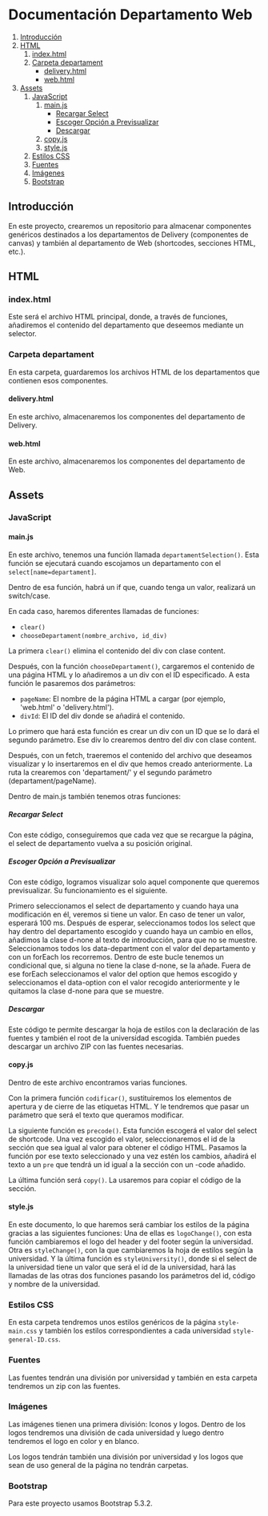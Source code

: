 # Documentación Departamento Web

1. [Introducción](#introducción)
2. [HTML](#html)
   1. [index.html](#indexhtml)
   2. [Carpeta departament](#carpeta-departament)
      - [delivery.html](#deliveryhtml)
      - [web.html](#webhtml)
3. [Assets](#assets)
   1. [JavaScript](#javascript)
      1. [main.js](#mainjs)
         - [Recargar Select](#recargar-select)
         - [Escoger Opción a Previsualizar](#escoger-opción-a-previsualizar)
         - [Descargar](#descargar)
      2. [copy.js](#copyjs)
      3. [style.js](#stylejs)
   2. [Estilos CSS](#estiloscss)
   3. [Fuentes](#fuentes)
   4. [Imágenes](#imágenes)
   5. [Bootstrap](#bootstrap)

## Introducción

En este proyecto, crearemos un repositorio para almacenar componentes genéricos destinados a los departamentos de Delivery (componentes de canvas) y también al departamento de Web (shortcodes, secciones HTML, etc.).

## HTML

### index.html

Este será el archivo HTML principal, donde, a través de funciones, añadiremos el contenido del departamento que deseemos mediante un selector.

### Carpeta departament

En esta carpeta, guardaremos los archivos HTML de los departamentos que contienen esos componentes.

#### delivery.html

En este archivo, almacenaremos los componentes del departamento de Delivery.

#### web.html

En este archivo, almacenaremos los componentes del departamento de Web.

## Assets

### JavaScript

#### main.js

En este archivo, tenemos una función llamada `departamentSelection()`. Esta función se ejecutará cuando escojamos un departamento con el `select[name=departament]`.

Dentro de esa función, habrá un if que, cuando tenga un valor, realizará un switch/case.

En cada caso, haremos diferentes llamadas de funciones:
 - `clear()`
 - `chooseDepartament(nombre_archivo, id_div)`

La primera `clear()` elimina el contenido del div con clase content.

Después, con la función `chooseDepartament()`, cargaremos el contenido de una página HTML y lo añadiremos a un div con el ID especificado. A esta función le pasaremos dos parámetros:
- `pageName`: El nombre de la página HTML a cargar (por ejemplo, 'web.html' o 'delivery.html').
- `divId`: El ID del div donde se añadirá el contenido.

Lo primero que hará esta función es crear un div con un ID que se lo dará el segundo parámetro. Ese div lo crearemos dentro del div con clase content.

Después, con un fetch, traeremos el contenido del archivo que deseamos visualizar y lo insertaremos en el div que hemos creado anteriormente. La ruta la crearemos con 'departament/' y el segundo parámetro (departament/pageName).

Dentro de main.js también tenemos otras funciones:

##### Recargar Select

Con este código, conseguiremos que cada vez que se recargue la página, el select de departamento vuelva a su posición original.

##### Escoger Opción a Previsualizar

Con este código, logramos visualizar solo aquel componente que queremos previsualizar. Su funcionamiento es el siguiente.

Primero seleccionamos el select de departamento y cuando haya una modificación en él, veremos si tiene un valor. En caso de tener un valor, esperará 100 ms.
Después de esperar, seleccionamos todos los select que hay dentro del departamento escogido y cuando haya un cambio en ellos, añadimos la clase d-none al texto de introducción, para que no se muestre.
Seleccionamos todos los data-department con el valor del departamento y con un forEach los recorremos. Dentro de este bucle tenemos un condicional que, si alguna no tiene la clase d-none, se la añade.
Fuera de ese forEach seleccionamos el valor del option que hemos escogido y seleccionamos el data-option con el valor recogido anteriormente y le quitamos la clase d-none para que se muestre.

##### Descargar

Este código te permite descargar la hoja de estilos con la declaración de las fuentes y también el root de la universidad escogida. También puedes descargar un archivo ZIP con las fuentes necesarias.

#### copy.js

Dentro de este archivo encontramos varias funciones.

Con la primera función `codificar()`, sustituiremos los elementos de apertura y de cierre de las etiquetas HTML. Y le tendremos que pasar un parámetro que será el texto que queramos modificar.

La siguiente función es `precode()`. Esta función escogerá el valor del select de shortcode. Una vez escogido el valor, seleccionaremos el id de la sección que sea igual al valor para obtener el código HTML. Pasamos la función por ese texto seleccionado y una vez estén los cambios, añadirá el texto a un `pre` que tendrá un id igual a la sección con un -code añadido.

La última función será `copy()`. La usaremos para copiar el código de la sección.

#### style.js

En este documento, lo que haremos será cambiar los estilos de la página gracias a las siguientes funciones:
Una de ellas es `logoChange()`, con esta función cambiaremos el logo del header y del footer según la universidad.
Otra es `styleChange()`, con la que cambiaremos la hoja de estilos según la universidad.
Y la última función es `styleUniversity()`, donde si el select de la universidad tiene un valor que será el id de la universidad, hará las llamadas de las otras dos funciones pasando los parámetros del id, código y nombre de la universidad.

### Estilos CSS

En esta carpeta tendremos unos estilos genéricos de la página `style-main.css` y también los estilos correspondientes a cada universidad `style-general-ID.css`.

### Fuentes

Las fuentes tendrán una división por universidad y también en esta carpeta tendremos un zip con las fuentes.

### Imágenes

Las imágenes tienen una primera división: Iconos y logos. Dentro de los logos tendremos una división de cada universidad y luego dentro tendremos el logo en color y en blanco.

Los logos tendrán también una división por universidad y los logos que sean de uso general de la página no tendrán carpetas.

### Bootstrap

Para este proyecto usamos Bootstrap 5.3.2.
